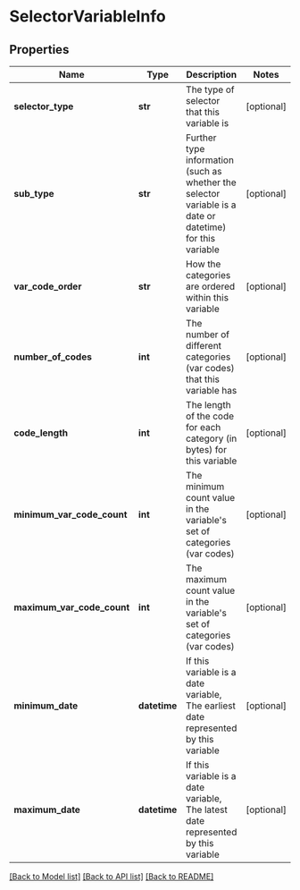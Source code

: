 # SelectorVariableInfo

## Properties
Name | Type | Description | Notes
------------ | ------------- | ------------- | -------------
**selector_type** | **str** | The type of selector that this variable is | [optional] 
**sub_type** | **str** | Further type information (such as whether the selector variable is a date or datetime) for this variable | [optional] 
**var_code_order** | **str** | How the categories are ordered within this variable | [optional] 
**number_of_codes** | **int** | The number of different categories (var codes) that this variable has | [optional] 
**code_length** | **int** | The length of the code for each category (in bytes) for this variable | [optional] 
**minimum_var_code_count** | **int** | The minimum count value in the variable&#39;s set of categories (var codes) | [optional] 
**maximum_var_code_count** | **int** | The maximum count value in the variable&#39;s set of categories (var codes) | [optional] 
**minimum_date** | **datetime** | If this variable is a date variable, The earliest date represented by this variable | [optional] 
**maximum_date** | **datetime** | If this variable is a date variable, The latest date represented by this variable | [optional] 

[[Back to Model list]](../README.md#documentation-for-models) [[Back to API list]](../README.md#documentation-for-api-endpoints) [[Back to README]](../README.md)


